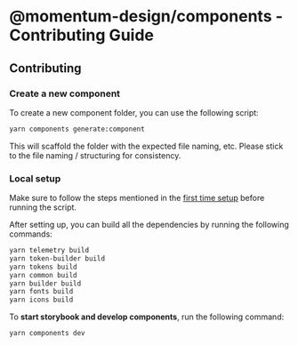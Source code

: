 # @momentum-design/components - Contributing Guide

## Contributing

### Create a new component

To create a new component folder, you can use the following script:

```sh
yarn components generate:component
```

This will scaffold the folder with the expected file naming, etc. Please stick to the file naming / structuring for consistency.

### Local setup

Make sure to follow the steps mentioned in the [first time setup](https://github.com/momentum-design/momentum-design/blob/main/CONTRIBUTING.md#first-time-setup) before running the script.

After setting up, you can build all the dependencies by running the following commands:

```sh
yarn telemetry build
yarn token-builder build
yarn tokens build
yarn common build
yarn builder build
yarn fonts build
yarn icons build
```

To **start storybook and develop components**, run the following command:

```sh
yarn components dev
```

